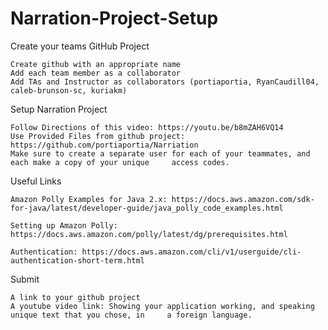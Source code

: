 # Narration-Project-Setup

Create your teams GitHub Project

    Create github with an appropriate name
    Add each team member as a collaborator
    Add TAs and Instructor as collaborators (portiaportia, RyanCaudill04, caleb-brunson-sc, kuriakm)


Setup Narration Project

    Follow Directions of this video: https://youtu.be/b8mZAH6VQ14
    Use Provided Files from github project: https://github.com/portiaportia/Narriation
    Make sure to create a separate user for each of your teammates, and each make a copy of your unique     access codes.


Useful Links

    Amazon Polly Examples for Java 2.x: https://docs.aws.amazon.com/sdk-for-java/latest/developer-guide/java_polly_code_examples.html
    
    Setting up Amazon Polly: https://docs.aws.amazon.com/polly/latest/dg/prerequisites.html
    
    Authentication: https://docs.aws.amazon.com/cli/v1/userguide/cli-authentication-short-term.html


Submit

    A link to your github project
    A youtube video link: Showing your application working, and speaking unique text that you chose, in     a foreign language.
